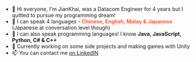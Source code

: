 - 👋 Hi everyone, I'm JianKhai, was a Datacom Engineer for 4 years but I quitted to pursue my programming dream!
- 👀 I can speak 4 languages -<b style="color: #FF5733;"> Chinese, English, Malay & Japanese</b> (Japanese at conversation level though)
- 🌱 I can also speak programming languages! I know <b>Java, JavaScript, Python, C# & C++</b>
- 💞️ Currently working on some side projects and making games with Unity
- 📫 You can contact me <a href="https://www.linkedin.com/in/jiankhai-low-479344166/">on LinkedIN</a>

<!---
yuuki5267/yuuki5267 is a ✨ special ✨ repository because its `README.md` (this file) appears on your GitHub profile.
You can click the Preview link to take a look at your changes.
--->
